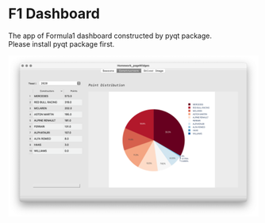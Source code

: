 # F1 Dashboard
The app of Formula1 dashboard constructed by pyqt package.  
Please install pyqt package first.   

![pageWidgets.png](https://github.com/Yvette0828/F1_Dashboard/blob/main/pageWidgets.png)
